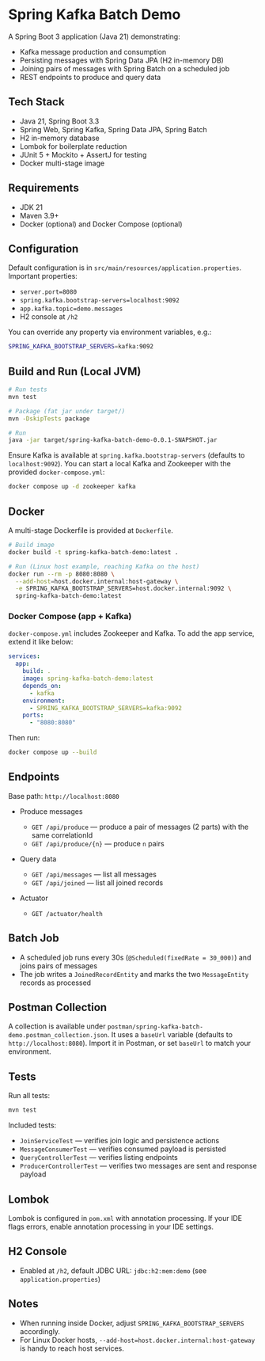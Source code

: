 # Spring Kafka Batch Demo

A Spring Boot 3 application (Java 21) demonstrating:

- Kafka message production and consumption
- Persisting messages with Spring Data JPA (H2 in-memory DB)
- Joining pairs of messages with Spring Batch on a scheduled job
- REST endpoints to produce and query data

## Tech Stack

- Java 21, Spring Boot 3.3
- Spring Web, Spring Kafka, Spring Data JPA, Spring Batch
- H2 in-memory database
- Lombok for boilerplate reduction
- JUnit 5 + Mockito + AssertJ for testing
- Docker multi-stage image

## Requirements

- JDK 21
- Maven 3.9+
- Docker (optional) and Docker Compose (optional)

## Configuration

Default configuration is in `src/main/resources/application.properties`.
Important properties:

- `server.port=8080`
- `spring.kafka.bootstrap-servers=localhost:9092`
- `app.kafka.topic=demo.messages`
- H2 console at `/h2`

You can override any property via environment variables, e.g.:

```sh
SPRING_KAFKA_BOOTSTRAP_SERVERS=kafka:9092
```

## Build and Run (Local JVM)

```sh
# Run tests
mvn test

# Package (fat jar under target/)
mvn -DskipTests package

# Run
java -jar target/spring-kafka-batch-demo-0.0.1-SNAPSHOT.jar
```

Ensure Kafka is available at `spring.kafka.bootstrap-servers` (defaults to `localhost:9092`).
You can start a local Kafka and Zookeeper with the provided `docker-compose.yml`:

```sh
docker compose up -d zookeeper kafka
```

## Docker

A multi-stage Dockerfile is provided at `Dockerfile`.

```sh
# Build image
docker build -t spring-kafka-batch-demo:latest .

# Run (Linux host example, reaching Kafka on the host)
docker run --rm -p 8080:8080 \
  --add-host=host.docker.internal:host-gateway \
  -e SPRING_KAFKA_BOOTSTRAP_SERVERS=host.docker.internal:9092 \
  spring-kafka-batch-demo:latest
```

### Docker Compose (app + Kafka)

`docker-compose.yml` includes Zookeeper and Kafka. To add the app service, extend it like below:

```yaml
services:
  app:
    build: .
    image: spring-kafka-batch-demo:latest
    depends_on:
      - kafka
    environment:
      - SPRING_KAFKA_BOOTSTRAP_SERVERS=kafka:9092
    ports:
      - "8080:8080"
```

Then run:

```sh
docker compose up --build
```

## Endpoints

Base path: `http://localhost:8080`

- Produce messages
  - `GET /api/produce` — produce a pair of messages (2 parts) with the same correlationId
  - `GET /api/produce/{n}` — produce `n` pairs

- Query data
  - `GET /api/messages` — list all messages
  - `GET /api/joined` — list all joined records

- Actuator
  - `GET /actuator/health`

## Batch Job

- A scheduled job runs every 30s (`@Scheduled(fixedRate = 30_000)`) and joins pairs of messages
- The job writes a `JoinedRecordEntity` and marks the two `MessageEntity` records as processed

## Postman Collection

A collection is available under `postman/spring-kafka-batch-demo.postman_collection.json`.
It uses a `baseUrl` variable (defaults to `http://localhost:8080`).
Import it in Postman, or set `baseUrl` to match your environment.

## Tests

Run all tests:

```sh
mvn test
```

Included tests:

- `JoinServiceTest` — verifies join logic and persistence actions
- `MessageConsumerTest` — verifies consumed payload is persisted
- `QueryControllerTest` — verifies listing endpoints
- `ProducerControllerTest` — verifies two messages are sent and response payload

## Lombok

Lombok is configured in `pom.xml` with annotation processing. If your IDE flags errors, enable annotation processing in your IDE settings.

## H2 Console

- Enabled at `/h2`, default JDBC URL: `jdbc:h2:mem:demo` (see `application.properties`)

## Notes

- When running inside Docker, adjust `SPRING_KAFKA_BOOTSTRAP_SERVERS` accordingly.
- For Linux Docker hosts, `--add-host=host.docker.internal:host-gateway` is handy to reach host services.
